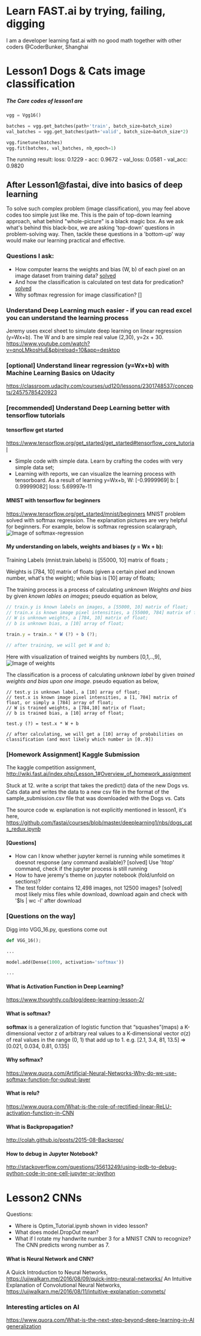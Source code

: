 # Learn FAST.ai by trying, failing, digging
I am a developer learning fast.ai with no good math together with other coders @CoderBunker, Shanghai

# Lesson1 Dogs & Cats image classification

##### The Core codes of lesson1 are 

```python
vgg = Vgg16() 

batches = vgg.get_batches(path+'train', batch_size=batch_size) 
val_batches = vgg.get_batches(path+'valid', batch_size=batch_size*2)

vgg.finetune(batches) 
vgg.fit(batches, val_batches, nb_epoch=1)

```

The running result: loss: 0.1229 - acc: 0.9672 - val_loss: 0.0581 - val_acc: 0.9820

## After Lesson1@fastai, dive into basics of deep learning
To solve such complex problem (image classification), you may feel above codes too simple just like me. 
This is the pain of top-down learning approach, what behind "whole-picture" is a black magic box. As we ask what's behind this black-box, we are asking 'top-down' questions in problem-solving way. Then, tackle these questions in a 'bottom-up' way would make our learning practical and effective.

### Questions I ask:
- How computer learns the weights and bias (W, b) of each pixel on an image dataset from training data? [solved](https://github.com/lubancafe/fastai/blob/master/README.md#my-understanding-on-labels-weights-and-bias-y--wx--b)
- And how the classification is calculated on test data for predication? [solved](https://github.com/lubancafe/fastai/blob/master/README.md#my-understanding-on-labels-weights-and-bias-y--wx--b)
- Why softmax regression for image classification? []

### Understand Deep Learning much easier - if you can read excel you can understand the learning process
Jeremy uses excel sheet to simulate deep learning on linear regression (y=Wx+b). The W and b are simple real value (2,30), y=2x + 30.
https://www.youtube.com/watch?v=qnoLMkosHuE&pbjreload=10&app=desktop

### [optional] Understand linear regression (y=Wx+b) with Machine Learning Basics on Udacity
https://classroom.udacity.com/courses/ud120/lessons/2301748537/concepts/24575785420923

### [recommended] Understand Deep Learning better with tensorflow tutorials
#### tensorflow get started
https://www.tensorflow.org/get_started/get_started#tensorflow_core_tutorial
- Simple code with simple data. Learn by crafting the codes with very simple data set;
- Learning with reports, we can visualize the learning process with tensorboard.
As a result of learning y=Wx+b, W: [-0.9999969] b: [ 0.99999082] loss: 5.69997e-11

#### MNIST with tensorflow for beginners
https://www.tensorflow.org/get_started/mnist/beginners
MNIST problem solved with softmax regression. The explanation pictures are very helpful for beginners. For example, below is softmax regression scalargraph,
![Image of softmax-regression](https://www.tensorflow.org/images/softmax-regression-scalargraph.png)

#### My understanding on labels, weights and biases (y = Wx + b):
Training Labels (mnist.train.labels) is [55000, 10] matrix of floats ;

Weights is [784, 10] matrix of floats (given a certain pixel and known number, what's the weight); while bias is [10] array of floats;

The training process is a process of calculating *unknown Weights and bias* by given *known lables on images*; pseudo equation as below,
```javascript
// train.y is known labels on images, a [55000, 10] matrix of float;
// train.x is known image pixel intensities, a [55000, 784] matrix of float;
// W is unknown weights, a [784, 10] matrix of float;
// b is unknown bias, a [10] array of float;

train.y = train.x * W (?) + b (?);

// after training, we will get W and b;
```

Here with visualization of trained weights by numbers [0,1,..,9],
![Image of weights](https://www.tensorflow.org/images/softmax-weights.png)


The classification is a process of calculating *unknown label* by given *trained weights and bias upon one image*. pseudo equation as below, 
```
// test.y is unknown label, a [10] array of float;
// test.x is known image pixel intensities, a [1, 784] matrix of float, or simply a [784] array of float;
// W is trained weights, a [784,10] matrix of float;
// b is trained bias, a [10] array of float;

test.y (?) = test.x * W + b 

// after calculating, we will get a [10] array of probabilities on classification (and most likely which number in [0..9])
```

### [Homework Assignment] Kaggle Submission
The kaggle competition assignment, http://wiki.fast.ai/index.php/Lesson_1#Overview_of_homework_assignment

Stuck at 
12.	write a script that takes the predict() data of the new Dogs vs. Cats data and writes the data to a new csv file in the format of the sample_submission.csv file that was downloaded with the Dogs vs. Cats

The source code w. explanation is not explicitly mentioned in lesson1, it's here,
https://github.com/fastai/courses/blob/master/deeplearning1/nbs/dogs_cats_redux.ipynb

#### [Questions]
- How can I know whether jupyter kernel is running while sometimes it doesnot response (any command available)? [solved] Use 'htop' command, check if the jupyter process is still running
- How to have jeremy's theme on jupyter notebook (fold/unfold on sections)?
- The test folder contains 12,498 images, not 12500 images? [solved] most likely miss files while download, download again and check with '$ls | wc -l' after download

### [Questions on the way] 

Digg into VGG_16.py, questions come out

```python
def VGG_16();

...

model.add(Dense(1000, activation='softmax'))

...

```

#### What is Activation Function in Deep Learning?
https://www.thoughtly.co/blog/deep-learning-lesson-2/

#### What is softmax?
<p><b>softmax</b> is a generalization of logistic function that “squashes”(maps) a K-dimensional vector z of arbitrary real values to a K-dimensional vector σ(z) of real values in the range (0, 1) that add up to 1.
e.g. [2.1, 3.4, 81, 13.5] => [0.021, 0.034, 0.81, 0.135]</p>

#### Why softmax?
https://www.quora.com/Artificial-Neural-Networks-Why-do-we-use-softmax-function-for-output-layer

#### What is relu?
https://www.quora.com/What-is-the-role-of-rectified-linear-ReLU-activation-function-in-CNN

#### What is Backpropagation?
http://colah.github.io/posts/2015-08-Backprop/

#### How to debug in Jupyter Notebook?
http://stackoverflow.com/questions/35613249/using-ipdb-to-debug-python-code-in-one-cell-jupyter-or-ipython

# Lesson2 CNNs


Questions:
- Where is Optim_Tutorial.ipynb shown in video lesson?
- What does model.DropOut mean?
- What if I rotate my handwrite number 3 for a MNIST CNN to recognize? The CNN predicts wrong number as 7.


#### What is Neural Network and CNN?
A Quick Introduction to Neural Networks, https://ujjwalkarn.me/2016/08/09/quick-intro-neural-networks/
An Intuitive Explanation of Convolutional Neural Networks, https://ujjwalkarn.me/2016/08/11/intuitive-explanation-convnets/

### Interesting articles on AI
https://www.quora.com/What-is-the-next-step-beyond-deep-learning-in-AI
[generalization](https://qph.ec.quoracdn.net/main-qimg-ea4a6d2fab6f4fb36fc2661bcfb8520d)
